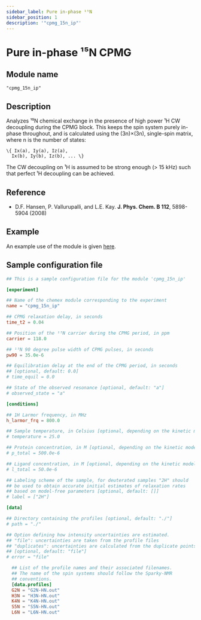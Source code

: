 ```yaml
---
sidebar_label: Pure in-phase ¹⁵N
sidebar_position: 1
description: '"cpmg_15n_ip"'
---
```


# Pure in-phase ¹⁵N CPMG

## Module name

`"cpmg_15n_ip"`

## Description

Analyzes ¹⁵N chemical exchange in the presence of high power ¹H CW decoupling
during the CPMG block. This keeps the spin system purely in-phase throughout,
and is calculated using the (3n)×(3n), single-spin matrix, where n is the number
of states:

    \{ Ix(a), Iy(a), Iz(a),
      Ix(b), Iy(b), Iz(b), ... \}

The CW decoupling on ¹H is assumed to be strong enough (> 15 kHz) such that
perfect ¹H decoupling can be achieved.

## Reference

-   D.F. Hansen, P. Vallurupalli, and L.E. Kay. **J. Phys. Chem. B** **112**,
    5898-5904 (2008)

## Example

An example use of the module is given
[here](https://github.com/gbouvignies/chemex/tree/master/examples/Experiments/CPMG_15N_IP/).

## Sample configuration file

```toml title="experiment.toml"
## This is a sample configuration file for the module 'cpmg_15n_ip'

[experiment]

## Name of the chemex module corresponding to the experiment
name = "cpmg_15n_ip"

## CPMG relaxation delay, in seconds
time_t2 = 0.04

## Position of the ¹⁵N carrier during the CPMG period, in ppm
carrier = 118.0

## ¹⁵N 90 degree pulse width of CPMG pulses, in seconds
pw90 = 35.0e-6

## Equilibration delay at the end of the CPMG period, in seconds
## [optional, default: 0.0]
# time_equil = 0.0

## State of the observed resonance [optional, default: "a"]
# observed_state = "a"

[conditions]

## 1H Larmor frequency, in MHz
h_larmor_frq = 800.0

## Sample temperature, in Celsius [optional, depending on the kinetic model]
# temperature = 25.0

## Protein concentration, in M [optional, depending on the kinetic model]
# p_total = 500.0e-6

## Ligand concentration, in M [optional, depending on the kinetic model]
# l_total = 50.0e-6

## Labeling scheme of the sample, for deuterated samples "2H" should
## be used to obtain accurate initial estimates of relaxation rates
## based on model-free parameters [optional, default: []]
# label = ["2H"]

[data]

## Directory containing the profiles [optional, default: "./"]
# path = "./"

## Option defining how intensity uncertainties are estimated.
## "file": uncertainties are taken from the profile files
## "duplicates": uncertainties are calculated from the duplicate points
## [optional, default: "file"]
# error = "file"

  ## List of the profile names and their associated filenames.
  ## The name of the spin systems should follow the Sparky-NMR
  ## conventions.
  [data.profiles]
  G2N = "G2N-HN.out"
  H3N = "H3N-HN.out"
  K4N = "K4N-HN.out"
  S5N = "S5N-HN.out"
  L6N = "L6N-HN.out"
```

